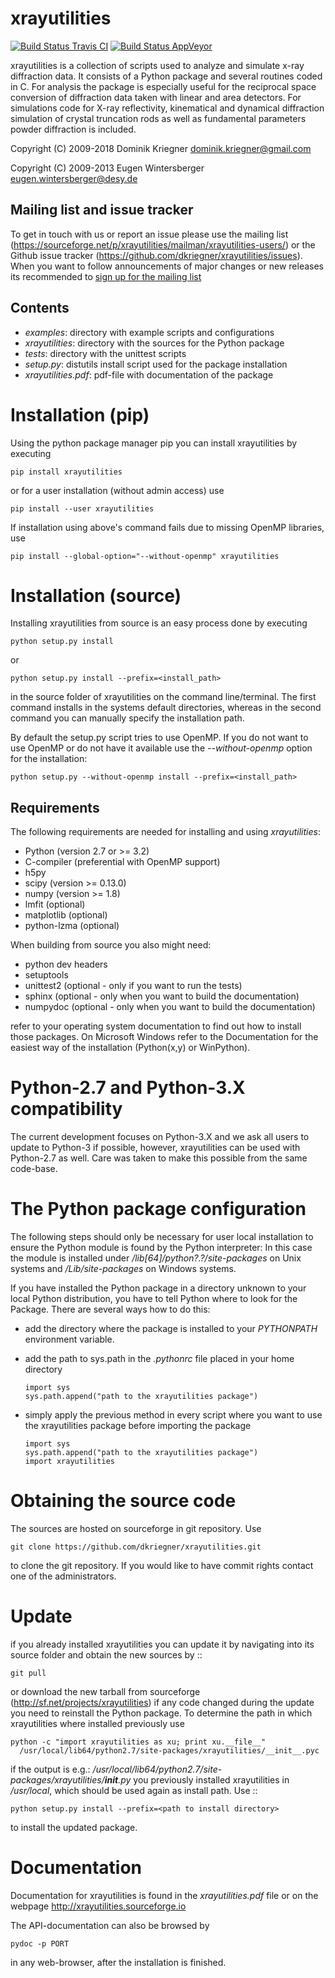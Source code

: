 xrayutilities
=============

[![Build
Status Travis CI](https://travis-ci.org/dkriegner/xrayutilities.svg?branch=master)](https://travis-ci.org/dkriegner/xrayutilities)
[![Build Status AppVeyor](https://ci.appveyor.com/api/projects/status/t8cb5jj0atklxay3/branch/master?svg=true)](https://ci.appveyor.com/project/dkriegner/xrayutilities)


xrayutilities is a collection of scripts used to analyze and simulate x-ray
diffraction data.  It consists of a Python package and several routines coded
in C. For analysis the package is especially useful for the reciprocal space
conversion of diffraction data taken with linear and area detectors. For
simulations code for X-ray reflectivity, kinematical and dynamical diffraction
simulation of crystal truncation rods as well as fundamental parameters powder
diffraction is included.


Copyright (C) 2009-2018 Dominik Kriegner <dominik.kriegner@gmail.com>

Copyright (C) 2009-2013 Eugen Wintersberger <eugen.wintersberger@desy.de>


Mailing list and issue tracker
------------------------------

To get in touch with us or report an issue please use the mailing list
(https://sourceforge.net/p/xrayutilities/mailman/xrayutilities-users/) or the
Github issue tracker (https://github.com/dkriegner/xrayutilities/issues). When
you want to follow announcements of major changes or new releases its
recommended to [sign up for the mailing
list](https://sourceforge.net/projects/xrayutilities/lists/xrayutilities-users)


Contents
--------

* *examples*:           directory with example scripts and configurations
* *xrayutilities*:      directory with the sources for the Python package
* *tests*:              directory with the unittest scripts
* *setup.py*:           distutils install script used for the package installation
* *xrayutilities.pdf*:  pdf-file with documentation of the package


Installation (pip)
==================
Using the python package manager pip you can install xrayutilities by executing

    pip install xrayutilities

or for a user installation (without admin access) use

    pip install --user xrayutilities

If installation using above's command fails due to missing OpenMP libraries, use

    pip install --global-option="--without-openmp" xrayutilities


Installation (source)
=====================
Installing xrayutilities from source is an easy process done by executing

    python setup.py install

or

    python setup.py install --prefix=<install_path>

in the source folder of xrayutilities on the command line/terminal.  The first
command installs in the systems default directories, whereas in the second
command you can manually specify the installation path.

By default the setup.py script tries to use OpenMP. If you do not want to use
OpenMP or do not have it available use the *--without-openmp* option for the
installation:

    python setup.py --without-openmp install --prefix=<install_path>

Requirements
------------
The following requirements are needed for installing and using *xrayutilities*:

- Python (version 2.7 or >= 3.2)
- C-compiler (preferential with OpenMP support)
- h5py
- scipy (version >= 0.13.0)
- numpy (version >= 1.8)
- lmfit (optional)
- matplotlib (optional)
- python-lzma (optional)

When building from source you also might need:

- python dev headers
- setuptools
- unittest2 (optional - only if you want to run the tests)
- sphinx (optional - only when you want to build the documentation)
- numpydoc (optional - only when you want to build the documentation)

refer to your operating system documentation to find out how to install
those packages. On Microsoft Windows refer to the Documentation for the
easiest way of the installation (Python(x,y) or WinPython).

Python-2.7 and Python-3.X compatibility
=======================================

The current development focuses on Python-3.X and we ask all users to update to
Python-3 if possible, however, xrayutilities can be used with Python-2.7 as
well.  Care was taken to make this possible from the same code-base.

The Python package configuration
================================

The following steps should only be necessary for user local installation to
ensure the Python module is found by the Python interpreter:
In this case the module is installed under
*<prefix>/lib[64]/python?.?/site-packages* on Unix systems and
*<prefix>/Lib/site-packages* on Windows systems.

If you have installed the Python package in a directory unknown to your local
Python distribution, you have to tell Python where to look for the Package.
There are several ways how to do this:

- add the directory where the package is installed to your
  *PYTHONPATH* environment variable.

- add the path to sys.path in the *.pythonrc* file placed in your home
  directory

      import sys
      sys.path.append("path to the xrayutilities package")

- simply apply the previous method in every script where you want to
  use the xrayutilities package before importing the package

      import sys
      sys.path.append("path to the xrayutilities package")
      import xrayutilities

Obtaining the source code
=========================

The sources are hosted on sourceforge in git repository.
Use

    git clone https://github.com/dkriegner/xrayutilities.git

to clone the git repository. If you would like to have commit rights
contact one of the administrators.

Update
======

if you already installed xrayutilities you can update it by navigating into
its source folder and obtain the new sources by ::

    git pull

or download the new tarball from sourceforge
(http://sf.net/projects/xrayutilities) if any code changed during the update you
need to reinstall the Python package.  To determine the path in which
xrayutilities where installed previously use

    python -c "import xrayutilities as xu; print xu.__file__"
      /usr/local/lib64/python2.7/site-packages/xrayutilities/__init__.pyc

if the output is e.g.: */usr/local/lib64/python2.7/site-packages/xrayutilities/__init__.py*
you previously installed xrayutilities in */usr/local*, which should be used
again as install path. Use ::

    python setup.py install --prefix=<path to install directory>

to install the updated package.


Documentation
=============

Documentation for xrayutilities is found in the *xrayutilities.pdf* file or on the
webpage http://xrayutilities.sourceforge.io

The API-documentation can also be browsed by

    pydoc -p PORT

in any web-browser, after the installation is finished.
